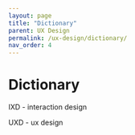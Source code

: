```yaml
---
layout: page
title: "Dictionary"
parent: UX Design
permalink: /ux-design/dictionary/
nav_order: 4
---
```


# Dictionary 



IXD - interaction design

UXD - ux design

